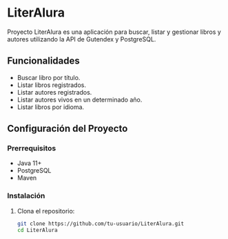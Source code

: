 # LiterAlura


Proyecto LiterAlura es una aplicación para buscar, listar y gestionar libros y autores utilizando la API de Gutendex y PostgreSQL.

## Funcionalidades

- Buscar libro por título.
- Listar libros registrados.
- Listar autores registrados.
- Listar autores vivos en un determinado año.
- Listar libros por idioma.

## Configuración del Proyecto

### Prerrequisitos

- Java 11+
- PostgreSQL
- Maven

### Instalación

1. Clona el repositorio:

   ```bash
   git clone https://github.com/tu-usuario/LiterAlura.git
   cd LiterAlura
